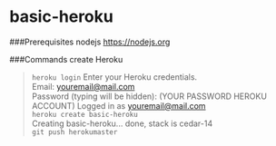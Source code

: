 # basic-heroku

###Prerequisites
nodejs https://nodejs.org

###Commands create Heroku
> `heroku login` 
Enter your Heroku credentials.  
Email: youremail@mail.com  
Password (typing will be hidden): (YOUR PASSWORD HEROKU ACCOUNT)
Logged in as youremail@mail.com  
> `heroku create basic-heroku`  
Creating basic-heroku... done, stack is cedar-14  
> `git push herokumaster`  
